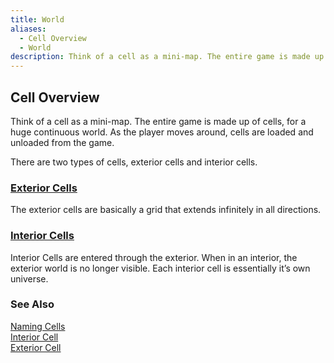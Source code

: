 ```yaml
---
title: World
aliases:
  - Cell Overview
  - World
description: Think of a cell as a mini-map. The entire game is made up of cells, for a huge continuous world.
---
```

## Cell Overview

Think of a cell as a mini-map. The entire game is made up of cells, for a huge continuous world. As the player moves around, cells are loaded and unloaded from the game.

There are two types of cells, exterior cells and interior cells.

### [**Exterior Cells**](<ExteriorCell.md>)

The exterior cells are basically a grid that extends infinitely in all directions.

### [**Interior Cells**](<InteriorCell.md>)

Interior Cells are entered through the exterior. When in an interior, the exterior world is no longer visible. Each interior cell is essentially it’s own universe.

### See Also
[Naming Cells](<NamingCells.md>)  
[Interior Cell](<InteriorCell.md>)  
[Exterior Cell](<ExteriorCell.md>)  
